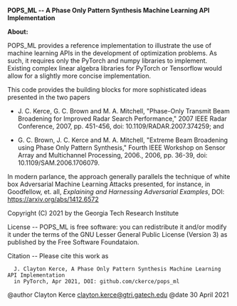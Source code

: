**POPS_ML -- A Phase Only Pattern Synthesis Machine Learning API Implementation**

**About:** 

POPS_ML provides a reference implementation to illustrate the use of
machine learning APIs in the development of optimization problems.  As such,
it requires only the PyTorch and numpy libraries to implement.  Existing complex
linear algebra libraries for PyTorch or Tensorflow would allow for a slightly 
more concise implementation.

This code provides the building blocks for more sophisticated ideas presented in the two papers

- J. C. Kerce, G. C. Brown and M. A. Mitchell, "Phase-Only Transmit Beam Broadening for Improved Radar Search Performance," 2007 IEEE Radar Conference, 2007, pp. 451-456, doi: 10.1109/RADAR.2007.374259; and

- G. C. Brown, J. C. Kerce and M. A. Mitchell, "Extreme Beam Broadening using Phase Only Pattern Synthesis," Fourth IEEE Workshop on Sensor Array and Multichannel Processing, 2006., 2006, pp. 36-39, doi: 10.1109/SAM.2006.1706079.

In modern parlance, the approach generally parallels the technique of white box Adversarial Machine Learning Attacks presented, for instance, in Goodfellow, et. all, *Explaining and Harnessing Adversarial Examples*, DOI: https://arxiv.org/abs/1412.6572

Copyright (C) 2021 by the Georgia Tech Research Institute

License --  POPS_ML is free software: you can redistribute it and/or modify it 
under the terms of the GNU Lesser General Public License (Version 3) as published by the
Free Software Foundataion.

Citation -- Please cite this work as

      J. Clayton Kerce, A Phase Only Pattern Synthesis Machine Learning API Implementation 
      in PyTorch, Apr 2021, DOI: github.com/ckerce/pops_ml





@author Clayton Kerce <clayton.kerce@gtri.gatech.edu>
@date   30 April 2021

